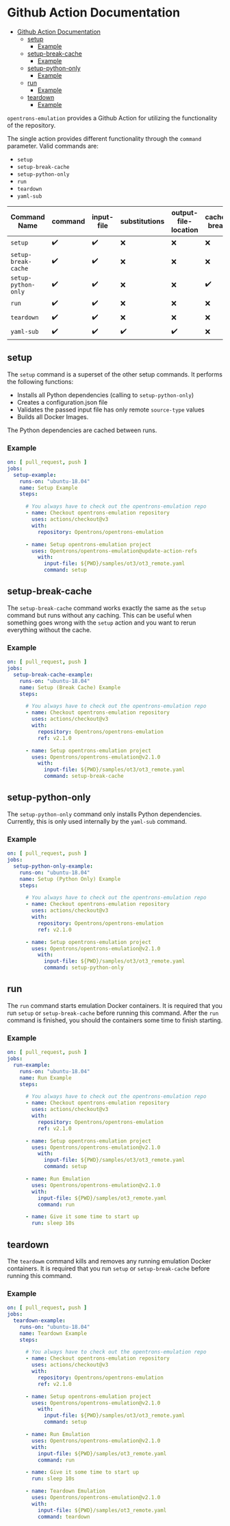 # Github Action Documentation

- [Github Action Documentation](#github-action-documentation)
  - [setup](#setup)
    - [Example](#example)
  - [setup-break-cache](#setup-break-cache)
    - [Example](#example-1)
  - [setup-python-only](#setup-python-only)
    - [Example](#example-2)
  - [run](#run)
    - [Example](#example-3)
  - [teardown](#teardown)
    - [Example](#example-4)

`opentrons-emulation` provides a Github Action for utilizing the functionality of the repository.

The single action provides different functionality through the `command` parameter. Valid commands are:

- `setup`
- `setup-break-cache`
- `setup-python-only`
- `run`
- `teardown`
- `yaml-sub`

| Command Name        | command            | input-file         | substitutions      | output-file-location | cache-break        |
| ------------------- | ------------------ | ------------------ | ------------------ | -------------------- | ------------------ |
| `setup`             | :heavy_check_mark: | :heavy_check_mark: | :x:                | :x:                  | :x:                |
| `setup-break-cache` | :heavy_check_mark: | :heavy_check_mark: | :x:                | :x:                  | :x:                |
| `setup-python-only` | :heavy_check_mark: | :heavy_check_mark: | :x:                | :x:                  | :heavy_check_mark: |
| `run`               | :heavy_check_mark: | :heavy_check_mark: | :x:                | :x:                  | :x:                |
| `teardown`          | :heavy_check_mark: | :heavy_check_mark: | :x:                | :x:                  | :x:                |
| `yaml-sub`          | :heavy_check_mark: | :heavy_check_mark: | :heavy_check_mark: | :heavy_check_mark:   | :x:                |

## setup

The `setup` command is a superset of the other setup commands. It performs the following functions:

- Installs all Python dependencies (calling to `setup-python-only`)
- Creates a configuration.json file
- Validates the passed input file has only remote `source-type` values
- Builds all Docker Images.

The Python dependencies are cached between runs.

### Example

```yaml
on: [ pull_request, push ]
jobs:
  setup-example:
    runs-on: "ubuntu-18.04"
    name: Setup Example
    steps:

      # You always have to check out the opentrons-emulation repo 
      - name: Checkout opentrons-emulation repository
        uses: actions/checkout@v3
        with:
          repository: Opentrons/opentrons-emulation

      - name: Setup opentrons-emulation project
        uses: Opentrons/opentrons-emulation@update-action-refs
          with:
            input-file: ${PWD}/samples/ot3/ot3_remote.yaml
            command: setup
```

## setup-break-cache

The `setup-break-cache` command works exactly the same as the `setup` command but runs without any caching. This can be
useful when something goes wrong with the `setup` action and you want to rerun everything without the cache.

### Example

```yaml
on: [ pull_request, push ]
jobs:
  setup-break-cache-example:
    runs-on: "ubuntu-18.04"
    name: Setup (Break Cache) Example
    steps:

      # You always have to check out the opentrons-emulation repo 
      - name: Checkout opentrons-emulation repository
        uses: actions/checkout@v3
        with:
          repository: Opentrons/opentrons-emulation
          ref: v2.1.0

      - name: Setup opentrons-emulation project
        uses: Opentrons/opentrons-emulation@v2.1.0
          with:
            input-file: ${PWD}/samples/ot3/ot3_remote.yaml
            command: setup-break-cache
```

## setup-python-only

The `setup-python-only` command only installs Python dependencies. Currently, this is only used internally by the
`yaml-sub` command.

### Example

```yaml
on: [ pull_request, push ]
jobs:
  setup-python-only-example:
    runs-on: "ubuntu-18.04"
    name: Setup (Python Only) Example
    steps:

      # You always have to check out the opentrons-emulation repo 
      - name: Checkout opentrons-emulation repository
        uses: actions/checkout@v3
        with:
          repository: Opentrons/opentrons-emulation
          ref: v2.1.0

      - name: Setup opentrons-emulation project
        uses: Opentrons/opentrons-emulation@v2.1.0
          with:
            input-file: ${PWD}/samples/ot3/ot3_remote.yaml
            command: setup-python-only
```

## run

The `run` command starts emulation Docker containers. It is required that you run `setup` or `setup-break-cache` before
running this command. After the `run` command is finished, you should the containers some time to finish starting.

### Example

```yaml
on: [ pull_request, push ]
jobs:
  run-example:
    runs-on: "ubuntu-18.04"
    name: Run Example
    steps:

      # You always have to check out the opentrons-emulation repo 
      - name: Checkout opentrons-emulation repository
        uses: actions/checkout@v3
        with:
          repository: Opentrons/opentrons-emulation
          ref: v2.1.0

      - name: Setup opentrons-emulation project
        uses: Opentrons/opentrons-emulation@v2.1.0
          with:
            input-file: ${PWD}/samples/ot3/ot3_remote.yaml
            command: setup

      - name: Run Emulation
        uses: Opentrons/opentrons-emulation@v2.1.0
        with:
          input-file: ${PWD}/samples/ot3_remote.yaml
          command: run

      - name: Give it some time to start up
        run: sleep 10s
```

## teardown

The `teardowm` command kills and removes any running emulation Docker containers. It is required that you run `setup`
or `setup-break-cache` before running this command.

### Example

```yaml
on: [ pull_request, push ]
jobs:
  teardown-example:
    runs-on: "ubuntu-18.04"
    name: Teardown Example
    steps:

      # You always have to check out the opentrons-emulation repo 
      - name: Checkout opentrons-emulation repository
        uses: actions/checkout@v3
        with:
          repository: Opentrons/opentrons-emulation
          ref: v2.1.0

      - name: Setup opentrons-emulation project
        uses: Opentrons/opentrons-emulation@v2.1.0
          with:
            input-file: ${PWD}/samples/ot3/ot3_remote.yaml
            command: setup

      - name: Run Emulation
        uses: Opentrons/opentrons-emulation@v2.1.0
        with:
          input-file: ${PWD}/samples/ot3_remote.yaml
          command: run

      - name: Give it some time to start up
        run: sleep 10s

      - name: Teardown Emulation
        uses: Opentrons/opentrons-emulation@v2.1.0
        with:
          input-file: ${PWD}/samples/ot3_remote.yaml
          command: teardown
```
